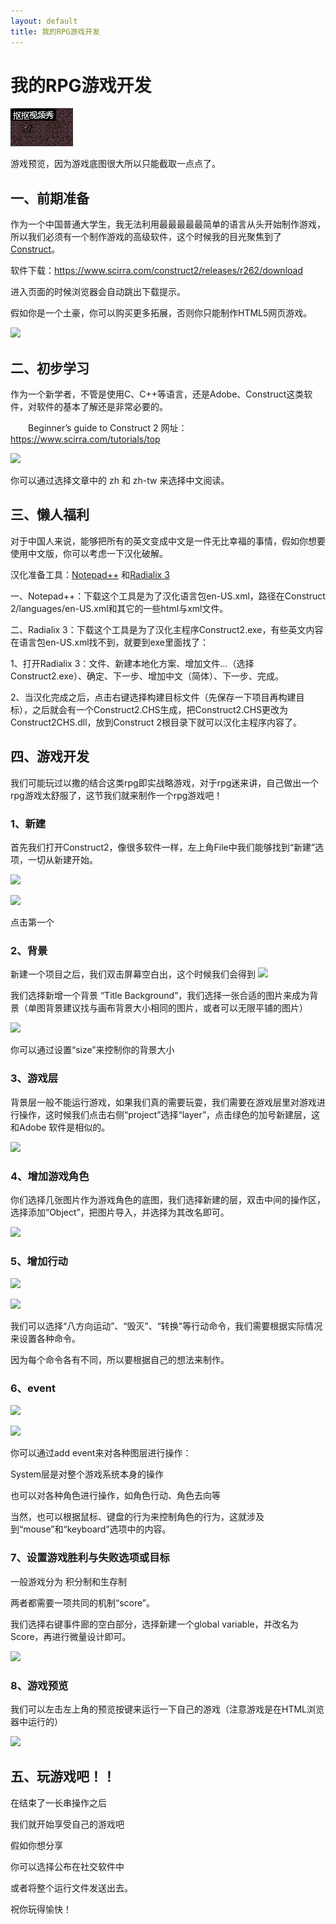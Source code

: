 ```yaml
---
layout: default
title: 我的RPG游戏开发
---
```


# 我的RPG游戏开发

![](https://raw.githubusercontent.com/xlcbingo1999/xlc-homework/gh-pages/images/游戏.gif)

游戏预览，因为游戏底图很大所以只能截取一点点了。

## 一、前期准备

作为一个中国普通大学生，我无法利用最最最最最简单的语言从头开始制作游戏，所以我们必须有一个制作游戏的高级软件，这个时候我的目光聚焦到了[Construct](https://www.scirra.com/construct2)。

软件下载：https://www.scirra.com/construct2/releases/r262/download

进入页面的时候浏览器会自动跳出下载提示。

假如你是一个土豪，你可以购买更多拓展，否则你只能制作HTML5网页游戏。

![](https://wx3.sinaimg.cn/mw690/a093d017gy1fvx4o3dubgj20m70k0h33.jpg)

## 二、初步学习

作为一个新学者，不管是使用C、C++等语言，还是Adobe、Construct这类软件，对软件的基本了解还是非常必要的。

  Beginner’s guide to Construct 2 网址：https://www.scirra.com/tutorials/top

![](https://wx1.sinaimg.cn/thumb180/a093d017gy1fvx4uozamij20ua0budsx.jpg)

你可以通过选择文章中的 zh 和 zh-tw 来选择中文阅读。

## 三、懒人福利

对于中国人来说，能够把所有的英文变成中文是一件无比幸福的事情，假如你想要使用中文版，你可以考虑一下汉化破解。

汉化准备工具：[Notepad++](https://notepad-plus-plus.org/
) 和[Radialix 3](www.pc0359.cn/downinfo/43558.html
)

一、Notepad++：下载这个工具是为了汉化语言包en-US.xml，路径在Construct 2/languages/en-US.xml和其它的一些html与xml文件。

二、Radialix 3：下载这个工具是为了汉化主程序Construct2.exe，有些英文内容在语言包en-US.xml找不到，就要到exe里面找了：

1、打开Radialix 3：文件、新建本地化方案、增加文件…（选择Construct2.exe）、确定、下一步、增加中文（简体）、下一步、完成。

2、当汉化完成之后，点击右键选择构建目标文件（先保存一下项目再构建目标），之后就会有一个Construct2.CHS生成，把Construct2.CHS更改为Construct2CHS.dll，放到Construct 2根目录下就可以汉化主程序内容了。

## 四、游戏开发

我们可能玩过以撒的结合这类rpg即实战略游戏，对于rpg迷来讲，自己做出一个rpg游戏太舒服了，这节我们就来制作一个rpg游戏吧！

### 1、新建

首先我们打开Construct2，像很多软件一样，左上角File中我们能够找到“新建”选项，一切从新建开始。

![](https://www.scirra.com/images/articles/filenew.png)

![](https://www.scirra.com/images/articles/newprojdialog65.png)

点击第一个

### 2、背景

新建一个项目之后，我们双击屏幕空白出，这个时候我们会得到 ![](https://www.scirra.com/images/articles/insertobject.png)

我们选择新增一个背景 “Title Background”，我们选择一张合适的图片来成为背景（单图背景建议找与画布背景大小相同的图片，或者可以无限平铺的图片）

![](https://www.scirra.com/images/articles/tiledproperties.png)

你可以通过设置“size”来控制你的背景大小

### 3、游戏层

背景层一般不能运行游戏，如果我们真的需要玩耍，我们需要在游戏层里对游戏进行操作，这时候我们点击右侧“project”选择“layer”，点击绿色的加号新建层，这和Adobe 软件是相似的。

![](https://www.scirra.com/images/articles/layersbar.png)

### 4、增加游戏角色

你们选择几张图片作为游戏角色的底图，我们选择新建的层，双击中间的操作区，选择添加“Object”，把图片导入，并选择为其改名即可。

![](https://www.scirra.com/images/articles/objectname.png)

### 5、增加行动

![](https://www.scirra.com/images/articles/openbehaviors.png)

![](https://www.scirra.com/images/articles/add8dir.png)

我们可以选择“八方向运动”、“毁灭”、“转换"等行动命令，我们需要根据实际情况来设置各种命令。

因为每个命令各有不同，所以要根据自己的想法来制作。

### 6、event 

![](https://www.scirra.com/images/articles/alwayslookatmouse.png)

![](https://www.scirra.com/images/articles/newevent_2.png)

你可以通过add event来对各种图层进行操作：

System层是对整个游戏系统本身的操作

也可以对各种角色进行操作，如角色行动、角色去向等

当然，也可以根据鼠标、键盘的行为来控制角色的行为，这就涉及到“mouse”和“keyboard”选项中的内容。

### 7、设置游戏胜利与失败选项或目标

一般游戏分为 积分制和生存制

两者都需要一项共同的机制“score”。

我们选择右键事件廊的空白部分，选择新建一个global variable，并改名为Score，再进行微量设计即可。

![](https://www.scirra.com/images/articles/addglobal.png)

### 8、游戏预览

我们可以左击左上角的预览按键来运行一下自己的游戏（注意游戏是在HTML浏览器中运行的）

![](https://www.scirra.com/images/articles/runbutton.png)

## 五、玩游戏吧！！

在结束了一长串操作之后

我们就开始享受自己的游戏吧

假如你想分享

你可以选择公布在社交软件中

或者将整个运行文件发送出去。

祝你玩得愉快！